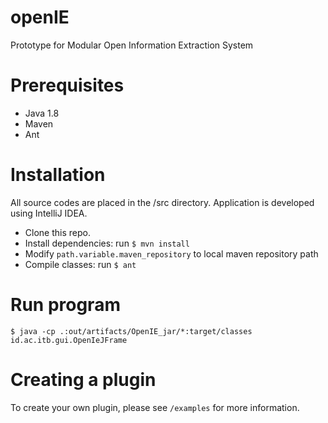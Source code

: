 # openIE
Prototype for Modular Open Information Extraction System

# Prerequisites

- Java 1.8
- Maven
- Ant


# Installation
All source codes are placed in the /src directory. Application is developed using IntelliJ IDEA.

- Clone this repo.
- Install dependencies: run `$ mvn install`
- Modify `path.variable.maven_repository` to local maven repository path
- Compile classes: run `$ ant`

# Run program
```
$ java -cp .:out/artifacts/OpenIE_jar/*:target/classes id.ac.itb.gui.OpenIeJFrame
```

# Creating a plugin
To create your own plugin, please see `/examples` for more information.